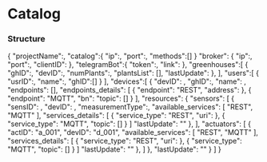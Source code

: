 # Catalog
### Structure
{
    "projectName":,
    "catalog":{
        "ip":,
        "port":,
        "methods":[]
    }
    "broker": {
        "ip":,
        "port":,
        "clientID":
    },
    "telegramBot":{
        "token":,
        "link":
    },
    "greenhouses":[
        {
            "ghID":,
            "devID":,
            "numPlants":,
            "plantsList": [],
            "lastUpdate":
        },
    ],
    "users":[
        {
            "usrID":,
            "name":,
            "ghID":[]
        }
    ],
    "devices":[
        {
            "devID": ,
            "ghID":,
            "name": ,
            "endpoints": [],
            "endpoints_details": [
                {
                    "endpoint": "REST",
                    "address":
                },
                {
                    "endpoint": "MQTT",
                    "bn":
                    "topic": []
                }
            ],
            "resources": {
                "sensors": [
                    {
                        "sensID": ,
                        "devID": ,
                        "measurementType":,
                        "available_services": [
                            "REST",
                            "MQTT"
                        ],
                        "services_details": [
                            {
                                "service_type": "REST",
                                "uri":
                            },
                            {
                                "service_type": "MQTT",
                                "topic": []
                            }
                        ]
                        "lastUpdate": ""
                    },
                ],
                "actuators": [
                    {
                        "actID": "a_001",
                        "devID": "d_001",
                        "available_services": [
                            "REST",
                            "MQTT"
                        ],
                        "services_details": [
                            {
                                "service_type": "REST",
                                "uri":
                            },
                            {
                                "service_type": "MQTT",
                                "topic": []
                            }
                        ]
                        "lastUpdate": ""
                    },
                ]
            },
            "lastUpdate": ""
        }
    ]
}
